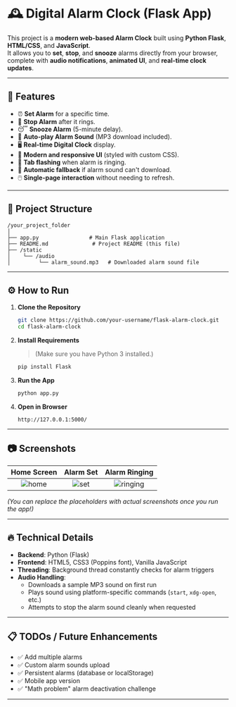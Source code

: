 
# 🕰️ Digital Alarm Clock (Flask App)

This project is a **modern web-based Alarm Clock** built using **Python Flask**, **HTML/CSS**, and **JavaScript**.  
It allows you to **set**, **stop**, and **snooze** alarms directly from your browser, complete with **audio notifications**, **animated UI**, and **real-time clock updates**.

---

## 🚀 Features
- ⏰ **Set Alarm** for a specific time.
- 🛑 **Stop Alarm** after it rings.
- 😴 **Snooze Alarm** (5-minute delay).
- 🎵 **Auto-play Alarm Sound** (MP3 download included).
- 🖥️ **Real-time Digital Clock** display.
- 🌈 **Modern and responsive UI** (styled with custom CSS).
- 🔔 **Tab flashing** when alarm is ringing.
- 🌙 **Automatic fallback** if alarm sound can't download.
- 🖱️ **Single-page interaction** without needing to refresh.

---

## 📂 Project Structure
```plaintext
/your_project_folder
│
├── app.py                # Main Flask application
├── README.md              # Project README (this file)
├── /static
│    └── /audio
│         └── alarm_sound.mp3   # Downloaded alarm sound file
```

---

## ⚙️ How to Run
1. **Clone the Repository**
   ```bash
   git clone https://github.com/your-username/flask-alarm-clock.git
   cd flask-alarm-clock
   ```

2. **Install Requirements**
   > (Make sure you have Python 3 installed.)
   ```bash
   pip install Flask
   ```

3. **Run the App**
   ```bash
   python app.py
   ```

4. **Open in Browser**
   ```
   http://127.0.0.1:5000/
   ```

---

## 📷 Screenshots

| Home Screen             | Alarm Set             | Alarm Ringing          |
|:------------------------:|:---------------------:|:----------------------:|
| ![home](https://via.placeholder.com/250x400?text=Home) | ![set](https://via.placeholder.com/250x400?text=Set+Alarm) | ![ringing](https://via.placeholder.com/250x400?text=Alarm+Ringing) |

*(You can replace the placeholders with actual screenshots once you run the app!)*

---

## 🔥 Technical Details
- **Backend**: Python (Flask)
- **Frontend**: HTML5, CSS3 (Poppins font), Vanilla JavaScript
- **Threading**: Background thread constantly checks for alarm triggers
- **Audio Handling**:
  - Downloads a sample MP3 sound on first run
  - Plays sound using platform-specific commands (`start`, `xdg-open`, etc.)
  - Attempts to stop the alarm sound cleanly when requested

---

## 📋 TODOs / Future Enhancements
- ✅ Add multiple alarms
- ✅ Custom alarm sounds upload
- ✅ Persistent alarms (database or localStorage)
- ✅ Mobile app version
- ✅ "Math problem" alarm deactivation challenge

---

